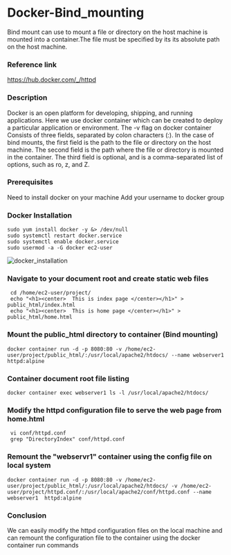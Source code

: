 # Docker-Bind_mounting
Bind mount can use to mount a file or directory on the host machine is mounted into a container.The file must be specified by its its absolute path on the host machine.

### Reference link
https://hub.docker.com/_/httpd

### Description
Docker is an open platform for developing, shipping, and running applications.
Here we use docker container which can be created to deploy a particular application or environment. The -v flag on docker container Consists of three fields, separated by colon characters (:). 
In the case of bind mounts, the first field is the path to the file or directory on the host machine.
The second field is the path where the file or directory is mounted in the container.
The third field is optional, and is a comma-separated list of options, such as ro, z, and Z.

### Prerequisites
Need to install docker on your machine
Add your username to docker group

### Docker Installation

```
sudo yum install docker -y &> /dev/null
sudo systemctl restart docker.service
sudo systemctl enable docker.service
sudo usermod -a -G docker ec2-user
```
![docker_installation](https://github.com/Nisha-Sugathan/Docker-Bind_mounting/assets/134600837/ba7797c4-9a73-4ce6-b593-2befa5850e0d)


### Navigate to your document root and  create static web files
``` 
 cd /home/ec2-user/project/
 echo "<h1><center>  This is index page </center></h1>" > public_html/index.html
 echo "<h1><center>  This is home page </center></h1>" > public_html/home.html 
```
### Mount the public_html directory to container (Bind mounting)
``` 
docker container run -d -p 8080:80 -v /home/ec2-user/project/public_html/:/usr/local/apache2/htdocs/ --name webserver1  httpd:alpine
``` 
### Container document root file listing
``` 
docker container exec webserver1 ls -l /usr/local/apache2/htdocs/
``` 
### Modify the httpd configuration file to serve the web page from home.html
``` 
 vi conf/httpd.conf 
 grep "DirectoryIndex" conf/httpd.conf
 ``` 
 
### Remount the "webservr1" container using the config file on local system
 ``` 
 docker container run -d -p 8080:80 -v /home/ec2-user/project/public_html/:/usr/local/apache2/htdocs/ -v /home/ec2-user/project/httpd.conf/:/usr/local/apache2/conf/httpd.conf --name webserver1  httpd:alpine
 ``` 
### Conclusion
 We can easily modify the httpd configuration files on the local machine and can remount the configuration file to the container using the docker container run commands
